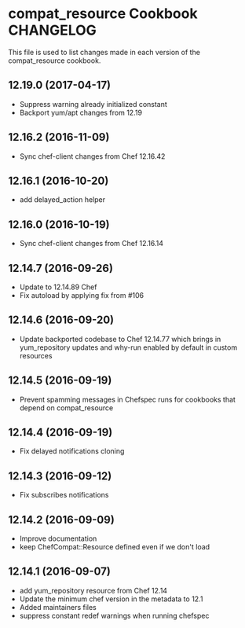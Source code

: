 # compat_resource Cookbook CHANGELOG

This file is used to list changes made in each version of the compat_resource cookbook.

## 12.19.0 (2017-04-17)

- Suppress warning already initialized constant
- Backport yum/apt changes from 12.19

## 12.16.2 (2016-11-09)

- Sync chef-client changes from Chef 12.16.42

## 12.16.1 (2016-10-20)

- add delayed_action helper

## 12.16.0 (2016-10-19)

- Sync chef-client changes from Chef 12.16.14

## 12.14.7 (2016-09-26)

- Update to 12.14.89 Chef
- Fix autoload by applying fix from #106

## 12.14.6 (2016-09-20)

- Update backported codebase to Chef 12.14.77 which brings in yum_repository updates and why-run enabled by default in custom resources

## 12.14.5 (2016-09-19)

- Prevent spamming messages in Chefspec runs for cookbooks that depend on compat_resource

## 12.14.4 (2016-09-19)

- Fix delayed notifications cloning

## 12.14.3 (2016-09-12)

- Fix subscribes notifications

## 12.14.2 (2016-09-09)

- Improve documentation
- keep ChefCompat::Resource defined even if we don't load

## 12.14.1 (2016-09-07)

- add yum_repository resource from Chef 12.14
- Update the minimum chef version in the metadata to 12.1
- Added maintainers files
- suppress constant redef warnings when running chefspec
